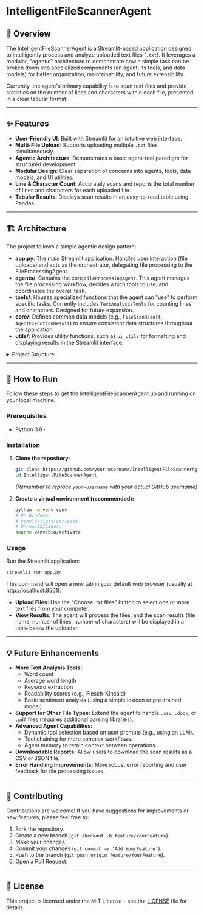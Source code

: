 # IntelligentFileScannerAgent

## 📄 Overview

The IntelligentFileScannerAgent is a Streamlit-based application designed to intelligently process and analyze uploaded text files (`.txt`). It leverages a modular, "agentic" architecture to demonstrate how a simple task can be broken down into specialized components (an agent, its tools, and data models) for better organization, maintainability, and future extensibility.

Currently, the agent's primary capability is to scan text files and provide statistics on the number of lines and characters within each file, presented in a clear tabular format.

---

## ✨ Features

- **User-Friendly UI**: Built with Streamlit for an intuitive web interface.
- **Multi-File Upload**: Supports uploading multiple `.txt` files simultaneously.
- **Agentic Architecture**: Demonstrates a basic agent-tool paradigm for structured development.
- **Modular Design**: Clear separation of concerns into agents, tools, data models, and UI utilities.
- **Line & Character Count**: Accurately scans and reports the total number of lines and characters for each uploaded file.
- **Tabular Results**: Displays scan results in an easy-to-read table using Pandas.

---

## 🏗️ Architecture

The project follows a simple agentic design pattern:

- **app.py**: The main Streamlit application. Handles user interaction (file uploads) and acts as the orchestrator, delegating file processing to the FileProcessingAgent.
- **agents/**: Contains the core `FileProcessingAgent`. This agent manages the file processing workflow, decides which tools to use, and coordinates the overall task.
- **tools/**: Houses specialized functions that the agent can "use" to perform specific tasks. Currently includes `TextAnalysisTools` for counting lines and characters. Designed for future expansion.
- **core/**: Defines common data models (e.g., `FileScanResult`, `AgentExecutionResult`) to ensure consistent data structures throughout the application.
- **utils/**: Provides utility functions, such as `ui_utils` for formatting and displaying results in the Streamlit interface.

<details>
<summary>Project Structure</summary>

```
intelligent_scanner_agent/
├── app.py
├── agents/
│   └── file_processing_agent.py
├── tools/
│   └── text_analysis_tools.py
├── core/
│   └── data_models.py
├── utils/
│   └── ui_utils.py
└── requirements.txt
```
</details>

---

## 🚀 How to Run

Follow these steps to get the IntelligentFileScannerAgent up and running on your local machine.

### Prerequisites

- Python 3.8+

### Installation

1. **Clone the repository:**
    ```bash
    git clone https://github.com/your-username/IntelligentFileScannerAgent.git
    cd IntelligentFileScannerAgent
    ```
    *(Remember to replace `your-username` with your actual GitHub username)*

2. **Create a virtual environment (recommended):**
    ```bash
    python -m venv venv
    # On Windows:
    # venv\Scripts\activate
    # On macOS/Linux:
    source venv/bin/activate
    ```



### Usage

Run the Streamlit application:

```bash
streamlit run app.py
```

This command will open a new tab in your default web browser (usually at http://localhost:8501).

- **Upload Files:** Use the "Choose .txt files" button to select one or more text files from your computer.
- **View Results:** The agent will process the files, and the scan results (file name, number of lines, number of characters) will be displayed in a table below the uploader.

---

## 💡 Future Enhancements

- **More Text Analysis Tools:**
    - Word count
    - Average word length
    - Keyword extraction
    - Readability scores (e.g., Flesch-Kincaid)
    - Basic sentiment analysis (using a simple lexicon or pre-trained model)
- **Support for Other File Types:** Extend the agent to handle `.csv`, `.docx`, or `.pdf` files (requires additional parsing libraries).
- **Advanced Agent Capabilities:**
    - Dynamic tool selection based on user prompts (e.g., using an LLM).
    - Tool chaining for more complex workflows.
    - Agent memory to retain context between operations.
- **Downloadable Reports:** Allow users to download the scan results as a CSV or JSON file.
- **Error Handling Improvements:** More robust error reporting and user feedback for file processing issues.

---

## 🤝 Contributing

Contributions are welcome! If you have suggestions for improvements or new features, please feel free to:

1. Fork the repository.
2. Create a new branch (`git checkout -b feature/YourFeature`).
3. Make your changes.
4. Commit your changes (`git commit -m 'Add YourFeature'`).
5. Push to the branch (`git push origin feature/YourFeature`).
6. Open a Pull Request.

---

## 📄 License

This project is licensed under the MIT License - see the [LICENSE](LICENSE) file for details.
